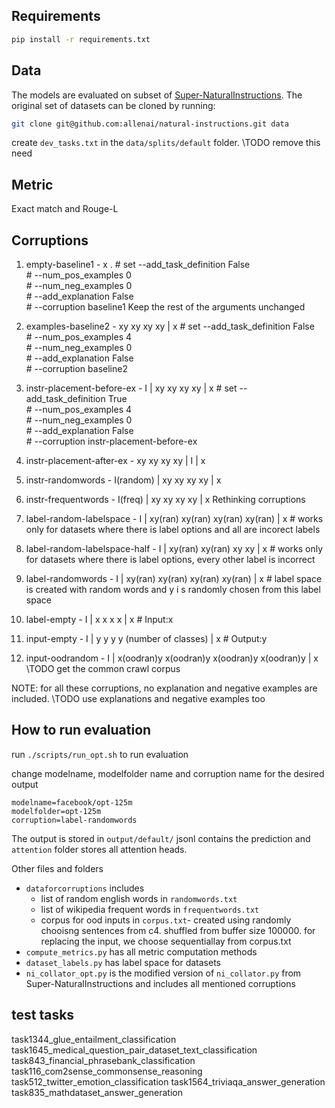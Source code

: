  ## Requirements

 ```bash
pip install -r requirements.txt
```
 
 ## Data

The models are evaluated on subset of [Super-NaturalInstructions](https://github.com/allenai/natural-instructions). The original set of datasets can be cloned by running:

```bash
git clone git@github.com:allenai/natural-instructions.git data
```
create `dev_tasks.txt` in the `data/splits/default` folder. \TODO remove this need
 
## Metric
Exact match and Rouge-L

## Corruptions
 
 1) empty-baseline1 -  x . 
                   # set --add_task_definition False \
                   #     --num_pos_examples 0 \
                   #     --num_neg_examples 0 \
                   #     --add_explanation False \
                   #     --corruption baseline1
                   Keep the rest of the arguments unchanged
 2) examples-baseline2 -  xy xy xy xy | x
                   # set --add_task_definition False \
                   #     --num_pos_examples 4 \
                   #     --num_neg_examples 0 \
                   #     --add_explanation False \
                   #     --corruption baseline2
                   
 3) instr-placement-before-ex -   I | xy xy xy xy | x
                   # set --add_task_definition True \
                   #     --num_pos_examples 4 \
                   #     --num_neg_examples 0 \
                   #     --add_explanation False \
                   #     --corruption instr-placement-before-ex
 4) instr-placement-after-ex  -       xy xy xy xy | I | x
 5) instr-randomwords        -   I(random) | xy xy xy xy | x 
 6) instr-frequentwords      -   I(freq) | xy xy xy xy | x 
 Rethinking corruptions 
 7) label-random-labelspace        -   I | xy(ran) xy(ran) xy(ran) xy(ran) | x  # works only for datasets where there is label options and all are incorect labels
 8) label-random-labelspace-half   -   I | xy(ran) xy(ran) xy xy | x  # works only for datasets where there is label options, every other label is incorrect
 9) label-randomwords              -   I | xy(ran) xy(ran) xy(ran) xy(ran) | x # label space is created with random words and y i s randomly chosen from this label space
 10) label-empty                    -   I | x x x x | x   # Input:x
 11) input-empty                   -   I | y y y y (number of classes) | x  # Output:y
 12)  input-oodrandom                -   I | x(oodran)y x(oodran)y x(oodran)y x(oodran)y | x \TODO get the common crawl corpus
   
NOTE:  for all these corruptions, no explanation and negative examples are included. \TODO use explanations and negative examples too

## How to run evaluation

run `./scripts/run_opt.sh` to run evaluation

change modelname, modelfolder name and corruption name for the desired output
```
modelname=facebook/opt-125m
modelfolder=opt-125m
corruption=label-randomwords
```

The output is stored in `output/default/`
jsonl contains the prediction and `attention` folder stores all attention heads.

Other files and folders
- `dataforcorruptions` includes
    -  list of random english words in `randomwords.txt`
    -  list of wikipedia frequent words in `frequentwords.txt`
    -  corpus for ood inputs in `corpus.txt`- created using randomly chooisng sentences from c4. shuffled from buffer size 100000. for replacing the input, we choose sequentiallay from corpus.txt
 - `compute_metrics.py` has all metric computation methods
 - `dataset_labels.py` has label space for datasets
 - `ni_collator_opt.py` is the modified version of `ni_collator.py` from Super-NaturalInstructions and includes all mentioned corruptions  




## test tasks
task1344_glue_entailment_classification
task1645_medical_question_pair_dataset_text_classification
task843_financial_phrasebank_classification
task116_com2sense_commonsense_reasoning
task512_twitter_emotion_classification
task1564_triviaqa_answer_generation 
task835_mathdataset_answer_generation

